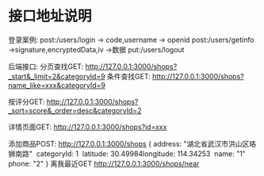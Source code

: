 # 接口地址说明





登录案例:
post:/users/login -> code,username -> openid
post:/users/getinfo ->signature,encryptedData,iv ->数据
put:/users/logout





后端接口:
分页查找GET:
http://127.0.0.1:3000/shops?_start&_limit=2&categoryId=9
条件查找GET:
http://127.0.0.1:3000/shops?name_like=xxx&categoryId=9

按评分GET:
http://127.0.0.1:3000/shops?_sort=score&_order=desc&categoryId=2

详情页面GET:
http://127.0.0.1:3000/shops?id=xxx

添加商品POST:
http://127.0.0.1:3000/shops
{
​	address: "湖北省武汉市洪山区珞狮南路"
​	categoryId: 1
​	latitude: 30.49984
​	longitude: 114.34253
​	name: "1"
​	phone: "2"
}
离我最近GET
http://127.0.0.1:3000/shops/near